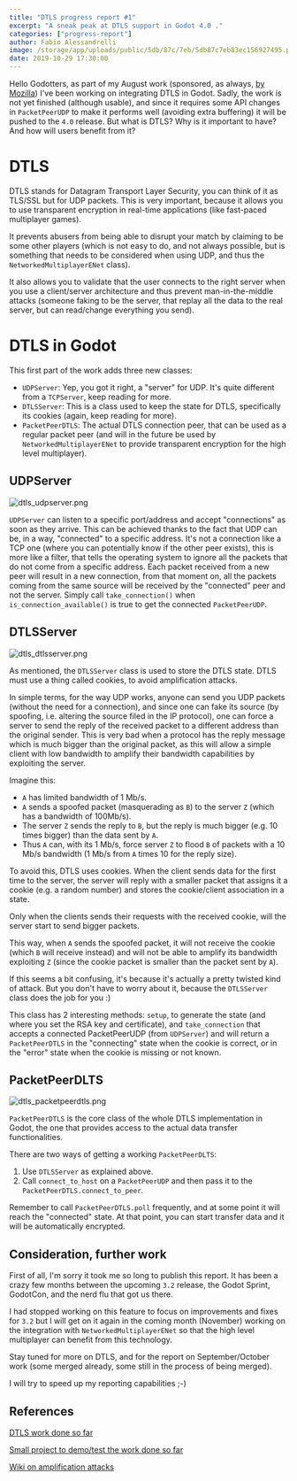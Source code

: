 ```yaml
---
title: "DTLS progress report #1"
excerpt: "A sneak peak at DTLS support in Godot 4.0 ."
categories: ["progress-report"]
author: Fabio Alessandrelli
image: /storage/app/uploads/public/5db/87c/7eb/5db87c7eb83ec156927495.png
date: 2019-10-29 17:30:00
---
```


Hello Godotters, as part of my August work (sponsored, as always, [by Mozilla](https://godotengine.org/article/godot-engine-awarded-50000-mozilla-open-source-support-program)) I've been working on integrating DTLS in Godot.
Sadly, the work is not yet finished (although usable), and since it requires some API changes in `PacketPeerUDP` to make it performs well (avoiding extra buffering) it will be pushed to the `4.0` release.
But what is DTLS? Why is it important to have? And how will users benefit from it?

DTLS
====

DTLS stands for Datagram Transport Layer Security, you can think of it as TLS/SSL but for UDP packets.
This is very important, because it allows you to use transparent encryption in real-time applications (like fast-paced multiplayer games).

It prevents abusers from being able to disrupt your match by claiming to be some other players (which is not easy to do, and not always possible, but is something that needs to be considered when using UDP, and thus the `NetworkedMultiplayerENet` class).

It also allows you to validate that the user connects to the right server when you use a client/server architecture and thus prevent man-in-the-middle attacks (someone faking to be the server, that replay all the data to the real server, but can read/change everything you send).

DTLS in Godot
=============

This first part of the work adds three new classes:

- `UDPServer`: Yep, you got it right, a "server" for UDP. It's quite different from a `TCPServer`, keep reading for more.
- `DTLSServer`: This is a class used to keep the state for DTLS, specifically its cookies (again, keep reading for more).
- `PacketPeerDTLS`: The actual DTLS connection peer, that can be used as a regular packet peer (and will in the future be used by `NetworkedMultiplayerENet` to provide transparent encryption for the high level multiplayer).

UDPServer
---------

![dtls_udpserver.png](/storage/app/uploads/public/5db/874/2b0/5db8742b093d7752570350.png)

`UDPServer` can listen to a specific port/address and accept "connections" as soon as they arrive.
This can be achieved thanks to the fact that UDP can be, in a way, "connected" to a specific address.
It's not a connection like a TCP one (where you can potentially know if the other peer exists), this is more like a filter, that tells the operating system to ignore all the packets that do not come from a specific address. Each packet received from a new peer will result in a new connection, from that moment on, all the packets coming from the same source will be received by the "connected" peer and not the server.
Simply call `take_connection()` when `is_connection_available()` is true to get the connected `PacketPeerUDP`.

DTLSServer
----------

![dtls_dtlsserver.png](/storage/app/uploads/public/5db/874/3ca/5db8743ca7056849589724.png)

As mentioned, the `DTLSServer` class is used to store the DTLS state. DTLS must use a thing called cookies, to avoid amplification attacks.

In simple terms, for the way UDP works, anyone can send you UDP packets (without the need for a connection), and since one can fake its source (by spoofing, i.e. altering the source filed in the IP protocol), one can force a server to send the reply of the received packet to a different address than the original sender. This is very bad when a protocol has the reply message which is much bigger than the original packet, as this will allow a simple client with low bandwidth to amplify their bandwidth capabilities by exploiting the server.

Imagine this:
- `A` has limited bandwidth of 1 Mb/s.
- `A` sends a spoofed packet (masquerading as `B`) to the server `Z` (which has a bandwidth of 100Mb/s).
- The server `Z` sends the reply to `B`, but the reply is much bigger (e.g. 10 times bigger) than the data sent by `A`.
- Thus `A` can, with its 1 Mb/s, force server `Z` to flood `B` of packets with a 10 Mb/s bandwidth (1 Mb/s from `A` times 10 for the reply size).

To avoid this, DTLS uses cookies. When the client sends data for the first time to the server, the server will reply with a smaller packet that assigns it a cookie (e.g. a random number) and stores the cookie/client association in a state.

Only when the clients sends their requests with the received cookie, will the server start to send bigger packets.

This way, when `A` sends the spoofed packet, it will not receive the cookie (which `B` will receive instead) and will not be able to amplify its bandwidth exploiting `Z` (since the cookie packet is smaller than the packet sent by `A`).

If this seems a bit confusing, it's because it's actually a pretty twisted kind of attack. But you don't have to worry about it, because the `DTLSServer` class does the job for you :)

This class has 2 interesting methods: `setup`, to generate the state (and where you set the RSA key and certificate), and `take_connection` that accepts a connected PacketPeerUDP (from `UDPServer`) and will return a `PacketPeerDTLS` in the "connecting" state when the cookie is correct, or in the "error" state when the cookie is missing or not known.

PacketPeerDLTS
--------------

![dtls_packetpeerdtls.png](/storage/app/uploads/public/5db/874/4be/5db8744be52f4536086078.png)

`PacketPeerDTLS` is the core class of the whole DTLS implementation in Godot, the one that provides access to the actual data transfer functionalities.

There are two ways of getting a working `PacketPeerDLTS`:

1. Use `DTLSServer` as explained above.
2. Call `connect_to_host` on a `PacketPeerUDP` and then pass it to the `PacketPeerDTLS.connect_to_peer`.

Remember to call `PacketPeerDTLS.poll` frequently, and at some point it will reach the "connected" state. At that point, you can start transfer data and it will be automatically encrypted.

Consideration, further work
---------------------------

First of all, I'm sorry it took me so long to publish this report. It has been a crazy few months between the upcoming `3.2` release, the Godot Sprint, GodotCon, and the nerd flu that got us there.

I had stopped working on this feature to focus on improvements and fixes for `3.2` but I will get on it again in the coming month (November) working on the integration with `NetworkedMultiplayerENet` so that the high level multiplayer can benefit from this technology.

Stay tuned for more on DTLS, and for the report on September/October work (some merged already, some still in the process of being merged).

I will try to speed up my reporting capabilities ;-)

References
----------

[DTLS work done so far](https://github.com/godotengine/godot/tree/dtls_report1)

[Small project to demo/test the work done so far](https://github.com/Faless/gd-udp-dtls-example)

[Wiki on amplification attacks](https://en.wikipedia.org/wiki/Denial-of-service_attack#Amplification)
